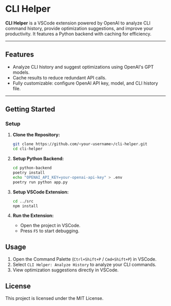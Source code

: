 # **CLI Helper**

**CLI Helper** is a VSCode extension powered by OpenAI to analyze CLI command history, provide optimization suggestions, and improve your productivity. It features a Python backend with caching for efficiency.

---

## **Features**

- Analyze CLI history and suggest optimizations using OpenAI's GPT models.
- Cache results to reduce redundant API calls.
- Fully customizable: configure OpenAI API key, model, and CLI history file.

---

## **Getting Started**

### **Setup**

1. **Clone the Repository:**
   ```bash
   git clone https://github.com/<your-username>/cli-helper.git
   cd cli-helper
   ```

2. **Setup Python Backend:**
   ```bash
   cd python-backend
   poetry install
   echo "OPENAI_API_KEY=your-openai-api-key" > .env
   poetry run python app.py
   ```

3. **Setup VSCode Extension:**
   ```bash
   cd ../src
   npm install
   ```

4. **Run the Extension:**
   - Open the project in VSCode.
   - Press `F5` to start debugging.

## **Usage**

1. Open the Command Palette (`Ctrl+Shift+P` / `Cmd+Shift+P`) in VSCode.
2. Select `CLI Helper: Analyze History` to analyze your CLI commands.
3. View optimization suggestions directly in VSCode.

## **License**

This project is licensed under the MIT License.
